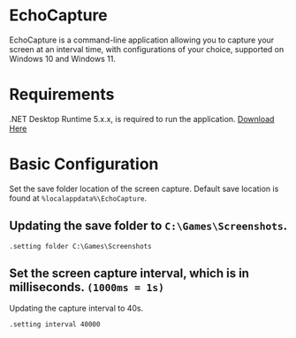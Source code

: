# EchoCapture

EchoCapture is a command-line application allowing you to capture your screen at an
interval time, with configurations of your choice, supported on Windows 10 and Windows 11.

# Requirements

.NET Desktop Runtime 5.x.x, is required to run the application.
[Download Here](https://dotnet.microsoft.com/en-us/download/dotnet/5.0)

# Basic Configuration

Set the save folder location of the screen capture. Default save location is found at `%localappdata%\EchoCapture`.

## Updating the save folder to `C:\Games\Screenshots`.
```
.setting folder C:\Games\Screenshots
```

## Set the screen capture interval, which is in milliseconds. `(1000ms = 1s)`

Updating the capture interval to 40s.
```
.setting interval 40000
```
